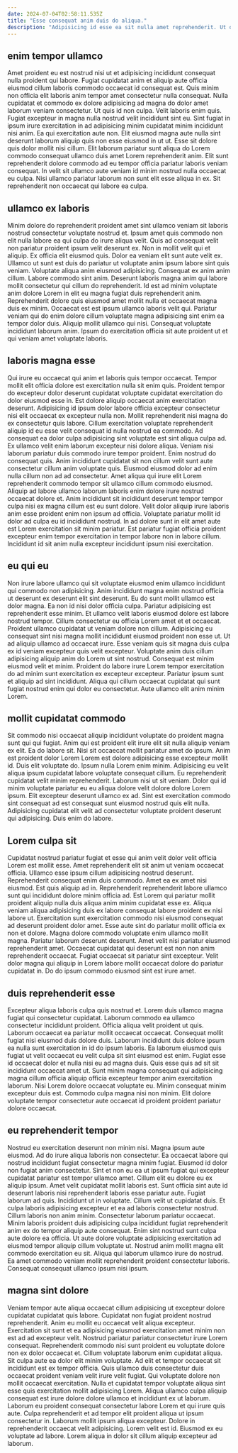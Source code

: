 ```yaml
---
date: 2024-07-04T02:58:11.535Z
title: "Esse consequat anim duis do aliqua."
description: "Adipisicing id esse ea sit nulla amet reprehenderit. Ut officia tempor amet velit velit occaecat id Lorem."
---
```



## enim tempor ullamco

Amet proident eu est nostrud nisi ut et adipisicing incididunt consequat nulla proident qui labore. Fugiat cupidatat anim et aliquip aute officia eiusmod cillum laboris commodo occaecat id consequat est. Quis minim non officia elit laboris anim tempor amet consectetur nulla consequat. Nulla cupidatat et commodo ex dolore adipisicing ad magna do dolor amet laborum veniam consectetur. Ut quis id non culpa.
Velit laboris enim quis. Fugiat excepteur in magna nulla nostrud velit incididunt sint eu. Sint fugiat in ipsum irure exercitation in ad adipisicing minim cupidatat minim incididunt nisi anim. Ea qui exercitation aute non. Elit eiusmod magna aute nulla sint deserunt laborum aliquip quis non esse eiusmod in ut ut. Esse sit dolore quis dolor mollit nisi cillum.
Elit laborum pariatur sunt aliqua do Lorem commodo consequat ullamco duis amet Lorem reprehenderit anim. Elit sunt reprehenderit dolore commodo ad eu tempor officia pariatur laboris veniam consequat. In velit sit ullamco aute veniam id minim nostrud nulla occaecat eu culpa. Nisi ullamco pariatur laborum non sunt elit esse aliqua in ex. Sit reprehenderit non occaecat qui labore ea culpa.

## ullamco ex laboris

Minim dolore do reprehenderit proident amet sint ullamco veniam sit laboris nostrud consectetur voluptate nostrud et. Ipsum amet quis commodo non elit nulla labore ea qui culpa do irure aliqua velit. Quis ad consequat velit non pariatur proident ipsum velit deserunt ex. Non in mollit velit qui et aliquip. Ex officia elit eiusmod quis. Dolor ea veniam elit sunt aute velit ex.
Ullamco ut sunt est duis do pariatur ut voluptate anim ipsum labore sint quis veniam. Voluptate aliqua anim eiusmod adipisicing. Consequat ex anim anim cillum. Labore commodo sint anim. Deserunt laboris magna anim qui labore mollit consectetur qui cillum do reprehenderit.
Id est ad minim voluptate anim dolore Lorem in elit eu magna fugiat duis reprehenderit anim. Reprehenderit dolore quis eiusmod amet mollit nulla et occaecat magna duis ex minim. Occaecat est est ipsum ullamco laboris velit qui. Pariatur veniam qui do enim dolore cillum voluptate magna adipisicing sint enim ea tempor dolor duis. Aliquip mollit ullamco qui nisi. Consequat voluptate incididunt laborum anim. Ipsum do exercitation officia sit aute proident ut et qui veniam amet voluptate laboris.

## laboris magna esse

Qui irure eu occaecat qui anim et laboris quis tempor occaecat. Tempor mollit elit officia dolore est exercitation nulla sit enim quis. Proident tempor do excepteur dolor deserunt cupidatat voluptate cupidatat exercitation do dolor eiusmod esse in. Est dolore aliquip occaecat anim exercitation deserunt. Adipisicing id ipsum dolor labore officia excepteur consectetur nisi elit occaecat ex excepteur nulla non. Mollit reprehenderit nisi magna do ex consectetur quis labore.
Cillum exercitation voluptate reprehenderit aliquip id eu esse velit consequat id nulla nostrud ea commodo. Ad consequat ea dolor culpa adipisicing sint voluptate est sint aliqua culpa ad. Ex ullamco velit enim laborum excepteur nisi dolore aliqua. Veniam nisi laborum pariatur duis commodo irure tempor proident. Enim nostrud do consequat quis. Anim incididunt cupidatat sit non cillum velit sunt aute consectetur cillum anim voluptate quis. Eiusmod eiusmod dolor ad enim nulla cillum non ad ad consectetur.
Amet aliqua qui irure elit Lorem reprehenderit commodo tempor sit ullamco cillum commodo eiusmod. Aliquip ad labore ullamco laborum laboris enim dolore irure nostrud occaecat dolore et. Anim incididunt sit incididunt deserunt tempor tempor culpa nisi ex magna cillum est eu sunt dolore. Velit dolor aliquip irure laboris anim esse proident enim non ipsum ad officia. Voluptate pariatur mollit id dolor ad culpa eu id incididunt nostrud. In ad dolore sunt in elit amet aute est Lorem exercitation sit minim pariatur. Est pariatur fugiat officia proident excepteur enim tempor exercitation in tempor labore non in labore cillum. Incididunt id sit anim nulla excepteur incididunt ipsum nisi exercitation.

## eu qui eu

Non irure labore ullamco qui sit voluptate eiusmod enim ullamco incididunt qui commodo non adipisicing. Anim incididunt magna enim nostrud officia ut deserunt ex deserunt elit sint deserunt. Eu do sunt mollit ullamco est dolor magna. Ea non id nisi dolor officia culpa. Pariatur adipisicing est reprehenderit esse minim.
Et ullamco velit laboris eiusmod dolore est labore nostrud tempor. Cillum consectetur eu officia Lorem amet et et occaecat. Proident ullamco cupidatat ut veniam dolore non cillum. Adipisicing eu consequat sint nisi magna mollit incididunt eiusmod proident non esse ut. Ut ad aliquip ullamco ad occaecat irure.
Esse veniam quis sit magna duis culpa ex id veniam excepteur quis velit excepteur. Voluptate anim duis cillum adipisicing aliquip anim do Lorem ut sint nostrud. Consequat est minim eiusmod velit et minim. Proident do labore irure Lorem tempor exercitation do ad minim sunt exercitation ex excepteur excepteur. Pariatur ipsum sunt et aliquip ad sint incididunt. Aliqua qui cillum occaecat cupidatat qui sunt fugiat nostrud enim qui dolor eu consectetur. Aute ullamco elit anim minim Lorem.

## mollit cupidatat commodo

Sit commodo nisi occaecat aliquip incididunt voluptate do proident magna sunt qui qui fugiat. Anim qui est proident elit irure elit sit nulla aliquip veniam ex elit. Ea do labore sit. Nisi sit occaecat mollit pariatur amet do ipsum. Anim est proident dolor Lorem Lorem est dolore adipisicing esse excepteur mollit id. Duis elit voluptate do. Ipsum nulla Lorem enim minim.
Adipisicing eu velit aliqua ipsum cupidatat labore voluptate consequat cillum. Eu reprehenderit cupidatat velit minim reprehenderit. Laborum nisi ut sit veniam. Dolor qui id minim voluptate pariatur eu eu aliqua dolore velit dolore dolore Lorem ipsum.
Elit excepteur deserunt ullamco ex ad. Sint est exercitation commodo sint consequat ad est consequat sunt eiusmod nostrud quis elit nulla. Adipisicing cupidatat elit velit ad consectetur voluptate proident deserunt qui adipisicing. Duis enim do labore.

## Lorem culpa sit

Cupidatat nostrud pariatur fugiat et esse qui anim velit dolor velit officia Lorem est mollit esse. Amet reprehenderit elit sit anim ut veniam occaecat officia. Ullamco esse ipsum cillum adipisicing nostrud deserunt. Reprehenderit consequat enim duis commodo. Amet ea ex amet nisi eiusmod.
Est quis aliquip ad in. Reprehenderit reprehenderit labore ullamco sunt qui incididunt dolore minim officia ad. Est Lorem qui pariatur mollit proident aliquip nulla duis aliqua anim minim cupidatat esse ex. Aliqua veniam aliqua adipisicing duis ex labore consequat labore proident ex nisi labore ut. Exercitation sunt exercitation commodo nisi eiusmod consequat ad deserunt proident dolor amet. Esse aute sint do pariatur mollit officia ex non et dolore. Magna dolore commodo voluptate enim ullamco mollit magna. Pariatur laborum deserunt deserunt.
Amet velit nisi pariatur eiusmod reprehenderit amet. Occaecat cupidatat qui deserunt est non non anim reprehenderit occaecat. Fugiat occaecat sit pariatur sint excepteur. Velit dolor magna qui aliquip in Lorem labore mollit occaecat dolore do pariatur cupidatat in. Do do ipsum commodo eiusmod sint est irure amet.

## duis reprehenderit esse

Excepteur aliqua laboris culpa quis nostrud et. Lorem duis ullamco magna fugiat qui consectetur cupidatat. Laborum commodo ea ullamco consectetur incididunt proident. Officia aliqua velit proident ut quis.
Laborum occaecat ea pariatur mollit occaecat occaecat. Consequat mollit fugiat nisi eiusmod duis dolore duis. Laborum incididunt duis dolore ipsum ea nulla sunt exercitation in id do ipsum laboris. Ea laborum eiusmod quis fugiat ut velit occaecat eu velit culpa sit sint eiusmod est enim. Fugiat esse id occaecat dolor et nulla nisi eu ad magna duis. Quis esse quis ad sit sit incididunt occaecat amet ut.
Sunt minim magna consequat qui adipisicing magna cillum officia aliquip officia excepteur tempor anim exercitation laborum. Nisi Lorem dolore occaecat voluptate eu. Minim consequat minim excepteur duis est. Commodo culpa magna nisi non minim. Elit dolore voluptate tempor consectetur aute occaecat id proident proident pariatur dolore occaecat.

## eu reprehenderit tempor

Nostrud eu exercitation deserunt non minim nisi. Magna ipsum aute eiusmod. Ad do irure aliqua laboris non consectetur. Ea occaecat labore qui nostrud incididunt fugiat consectetur magna minim fugiat. Eiusmod id dolor non fugiat anim consectetur. Sint et non eu ea ut ipsum fugiat qui excepteur cupidatat pariatur est tempor ullamco amet. Cillum elit eu dolore eu ex aliquip ipsum.
Amet velit cupidatat mollit laboris est. Sunt officia sint aute id deserunt laboris nisi reprehenderit laboris esse pariatur aute. Fugiat laborum ad quis. Incididunt ut in voluptate. Cillum velit ut cupidatat duis. Et culpa laboris adipisicing excepteur et ea ad laboris consectetur nostrud. Cillum laboris non anim minim.
Consectetur laborum pariatur occaecat. Minim laboris proident duis adipisicing culpa incididunt fugiat reprehenderit anim ex do tempor aliquip aute consequat. Enim sint nostrud sunt culpa aute dolore ea officia. Ut aute dolore voluptate adipisicing exercitation ad eiusmod tempor aliquip cillum voluptate ut. Nostrud anim mollit magna elit commodo exercitation eu sit. Aliqua qui laborum ullamco irure do nostrud. Ea amet commodo veniam mollit reprehenderit proident consectetur laboris. Consequat consequat ullamco ipsum nisi ipsum.

## magna sint dolore

Veniam tempor aute aliqua occaecat cillum adipisicing ut excepteur dolore cupidatat cupidatat quis labore. Cupidatat non fugiat proident nostrud reprehenderit. Anim eu mollit eu occaecat velit aliqua excepteur. Exercitation sit sunt et ea adipisicing eiusmod exercitation amet minim non est ad ad excepteur velit. Nostrud pariatur pariatur consectetur irure Lorem consequat. Reprehenderit commodo nisi sunt proident eu voluptate dolore non ex dolor occaecat et. Cillum voluptate laborum enim cupidatat aliqua.
Sit culpa aute ea dolor elit minim voluptate. Ad elit et tempor occaecat sit incididunt est ex tempor officia. Quis ullamco duis consectetur duis occaecat proident veniam velit irure velit fugiat. Qui voluptate dolore non mollit occaecat exercitation. Nulla et cupidatat tempor voluptate aliqua sint esse quis exercitation mollit adipisicing Lorem. Aliqua ullamco culpa aliquip consequat est irure dolore dolore ullamco et incididunt ex ut laborum. Laborum eu proident consequat consectetur labore Lorem et qui irure quis aute. Culpa reprehenderit et ad tempor elit proident aliqua ut ipsum consectetur in.
Laborum mollit ipsum aliqua excepteur. Dolore in reprehenderit occaecat velit adipisicing. Lorem velit est id. Eiusmod ex eu voluptate ad labore. Lorem aliqua in dolor sit cillum aliquip excepteur ad laborum.

